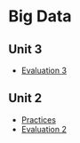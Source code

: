 # Big Data

## Unit 3

* [Evaluation 3](https://github.com/EdsonAlvarado/Datos-Masivos/blob/Unidad_3/Evaluation_3/README.md)

## Unit 2

* [Practices](https://github.com/EdsonAlvarado/Datos-Masivos/tree/Unidad_2/Practices)
* [Evaluation 2](https://github.com/EdsonAlvarado/Datos-Masivos/tree/Unidad_2/Evaluation)

